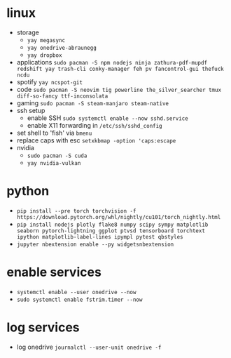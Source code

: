 # linux
* storage
  * `yay megasync`
  * `yay onedrive-abraunegg`
  * `yay dropbox`
* applications `sudo pacman -S npm nodejs ninja zathura-pdf-mupdf redshift yay trash-cli conky-manager feh pv fancontrol-gui thefuck ncdu`
* spotify `yay ncspot-git`
* code `sudo pacman -S neovim tig powerline the_silver_searcher tmux diff-so-fancy ttf-inconsolata`
* gaming `sudo pacman -S steam-manjaro steam-native`
* ssh setup
  * enable SSH `sudo systemctl enable --now sshd.service`
  * enable X11 forwarding in `/etc/ssh/sshd_config`
* set shell to 'fish' via `bmenu`
* replace caps with esc `setxkbmap -option 'caps:escape`
* nvidia
  * `sudo pacman -S cuda`
  * `yay nvidia-vulkan`

# python
* `pip install --pre torch torchvision -f https://download.pytorch.org/whl/nightly/cu101/torch_nightly.html`
* `pip install nodejs plotly flake8 numpy scipy sympy matplotlib seaborn pytorch-lightning ggplot ptvsd tensorboard torchtext ipython matplotlib-label-lines ipympl pytest qbstyles`
* `jupyter nbextension enable --py widgetsnbextension`

# enable services
* `systemctl enable --user onedrive --now`
* `sudo systemctl enable fstrim.timer --now`

# log services
* log onedrive `journalctl --user-unit onedrive -f`
